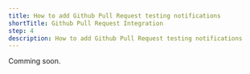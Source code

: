 ```yaml
---
title: How to add Github Pull Request testing notifications
shortTitle: Github Pull Request Integration
step: 4
description: How to add Github Pull Request testing notifications
---
```


Comming soon.
